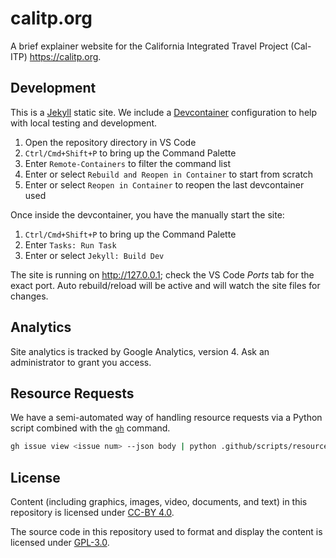 # calitp.org

A brief explainer website for the California Integrated Travel Project (Cal-ITP) <https://calitp.org>.

## Development

This is a [Jekyll][jekyll] static site. We include a [Devcontainer][devcontainer] configuration to help with local testing
and development.

1. Open the repository directory in VS Code
1. `Ctrl/Cmd+Shift+P` to bring up the Command Palette
1. Enter `Remote-Containers` to filter the command list
1. Enter or select `Rebuild and Reopen in Container` to start from scratch
1. Enter or select `Reopen in Container` to reopen the last devcontainer used

Once inside the devcontainer, you have the manually start the site:

1. `Ctrl/Cmd+Shift+P` to bring up the Command Palette
1. Enter `Tasks: Run Task`
1. Enter or select `Jekyll: Build Dev`

The site is running on <http://127.0.0.1>; check the VS Code _Ports_ tab for the exact port. Auto rebuild/reload will be active
and will watch the site files for changes.

## Analytics

Site analytics is tracked by Google Analytics, version 4. Ask an administrator to grant you access.

## Resource Requests

We have a semi-automated way of handling resource requests via a Python script combined with the [`gh`](http://cli.github.com/) command.

```bash
gh issue view <issue num> --json body | python .github/scripts/resource-template.py
```

## License

Content (including graphics, images, video, documents, and text) in this repository is licensed under [CC-BY 4.0][content-license].

The source code in this repository used to format and display the content is licensed under [GPL-3.0][code-license].

[code-license]: ./LICENSE
[content-license]: https://creativecommons.org/licenses/by/4.0/
[devcontainer]: https://code.visualstudio.com/docs/remote/remote-overview
[jekyll]: https://jekyllrb.com
